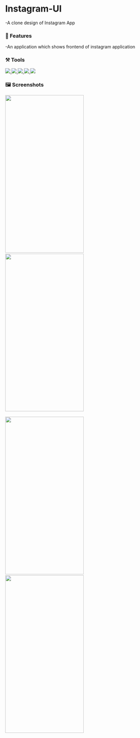 # Instagram-UI
-A clone design of Instagram App

### 📱 Features
 
-An application which shows frontend of instagram application


### ⚒️ Tools 

<a href="https://developer.android.com/studio">
  <img src="https://img.shields.io/badge/IDE-Android%20Studio-eaff00?style=flat&logo=android"> </a> 
<a href="https://firebase.google.com">
  <img src="https://img.shields.io/badge/Database-Firebase-54ff98?style=flat&logo=firebase"> </a>
<a href="https://developer.mozilla.org/en-US/docs/Web/XML/XML_introduction">
  <img src="https://img.shields.io/badge/Frontend-XML-ff9ce9?style=flat&logo=xaml"> </a> 
<a href="https://kotlinlang.org/docs/home.html">
  <img src="https://img.shields.io/badge/Backend-Kotlin-ffc96b?style=flat&logo=kotlin"> </a>
<a href="https://www.canva.com/">
  <img src="https://img.shields.io/badge/Design-Canva-6bfaff?style=flat&logo=canva"> </a> 

### 🖼️ Screenshots

<span>
<img src="https://user-images.githubusercontent.com/83761752/177038007-96fbc089-a076-4004-8013-0646f26fd871.gif" width="250" height="500">&nbsp;
<img src="https://user-images.githubusercontent.com/83761752/177032872-32900f32-52b4-496d-b37e-233706ecd2ef.jpg" width="250" height="500">&nbsp;

</span>

<span>

<img src="https://user-images.githubusercontent.com/83761752/177032859-c82eed64-5d67-42b5-bbcc-73464f5df255.jpg" width="250" height="500">&nbsp;
<img src="https://user-images.githubusercontent.com/83761752/177032875-9ef04668-182b-42fa-b19a-ed7c31994342.jpg" width="250" height="500">&nbsp;
</span>

